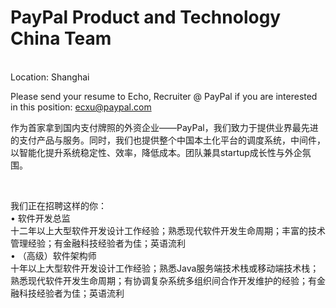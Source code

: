 PayPal Product and Technology China Team
=
   <br />
Location: Shanghai

Please send your resume to Echo, Recruiter @ PayPal if you are interested in this position: ecxu@paypal.com

作为首家拿到国内支付牌照的外资企业——PayPal，我们致力于提供业界最先进的支付产品与服务。同时，我们也提供整个中国本土化平台的调度系统，中间件，以智能化提升系统稳定性、效率，降低成本。团队兼具startup成长性与外企氛围。

   <br />

我们正在招聘这样的你：
    <br />
•  软件开发总监
  <br />
   十二年以上大型软件开发设计工作经验；熟悉现代软件开发生命周期；丰富的技术管理经验；有金融科技经验者为佳；英语流利
    <br />
•  （高级）软件架构师
    <br />
    十年以上大型软件开发设计工作经验；熟悉Java服务端技术栈或移动端技术栈；熟悉现代软件开发生命周期；有协调复杂系统多组织间合作开发维护的经验；有金融科技经验者为佳；英语流利
